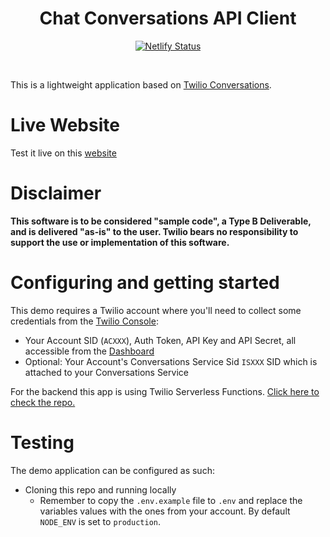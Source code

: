 <h1 align="center">Chat Conversations API Client</h1>

<div align="center">

[![Netlify Status](https://api.netlify.com/api/v1/badges/a673d18c-0e51-4428-bd2b-dc80ebf9987e/deploy-status)](https://app.netlify.com/sites/whimsical-cannoli-b5b8ee/deploys)

</div>

<br/>

This is a lightweight application based on [Twilio Conversations](https://www.twilio.com/docs/conversations).

# Live Website

Test it live on this [website](https://whimsical-cannoli-b5b8ee.netlify.app/)

# Disclaimer

**This software is to be considered "sample code", a Type B Deliverable, and is delivered "as-is" to the user. Twilio bears no responsibility to support the use or implementation of this software.**

# Configuring and getting started

This demo requires a Twilio account where you'll need to collect some credentials from the [Twilio Console](https://www.twilio.com/console):

- Your Account SID (`ACXXX`), Auth Token, API Key and API Secret, all accessible from the [Dashboard](https://twilio.com/console/dashboard)
- Optional: Your Account's Conversations Service Sid `ISXXX` SID which is attached to your Conversations Service

For the backend this app is using Twilio Serverless Functions. [Click here to check the repo.](https://github.com/TwilioLatamEngHub/chat-conversations-api-serverless)

# Testing

The demo application can be configured as such:

- Cloning this repo and running locally
  - Remember to copy the `.env.example` file to `.env` and replace the variables values with
    the ones from your account. By default `NODE_ENV` is set to `production`.
